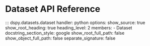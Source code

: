 # Dataset API Reference

::: dspy.datasets.dataset
    handler: python
    options:
        show_source: true
        show_root_heading: true
        heading_level: 2
        members:
          - Dataset
        docstring_section_style: google
        show_root_full_path: false
        show_object_full_path: false
        separate_signature: false
